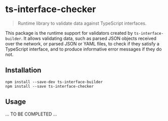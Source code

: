 # ts-interface-checker

> Runtime library to validate data against TypeScript interfaces.

This package is the runtime support for validators created by `ts-interface-builder`.
It allows validating data, such as parsed JSON objects received
over the network, or parsed JSON or YAML files, to check if they satisfy a
TypeScript interface, and to produce informative error messages if they do not.

## Installation

```
npm install --save-dev ts-interface-builder
npm install --save ts-interface-checker
```

## Usage

...
TO BE COMPLETED
...
